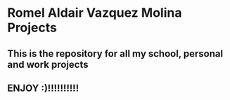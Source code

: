 # Romel Aldair Vazquez Molina Projects
## This is the repository for all my school, personal and work projects 
## ENJOY :)!!!!!!!!!!
